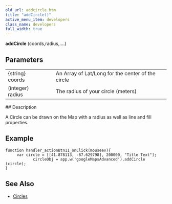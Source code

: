 ```yaml
---
old_url: addcircle.htm
title: "addCircle()"
active_menu_item: developers
class_name: developers
full_width: true
---
```



**addCircle** (coords,radius,....)

## Parameters

<table>
<tr>
<td width="169">
{string} coords

</td>
<td width="17">
</td>
<td width="694">
An Array of Lat/Long for the center of the circle

</td>
</tr>
<tr>
<td width="169">
(integer) radius

</td>
<td width="17">
</td>
<td width="694">
The radius of your circle (meters)

</td>
</tr>
</table>
## Description

A Circle can be drawn on the Map with a radius as well as line and fill properties.

## Example

    function handler_actionBtn11_onClick(mouseev){
         var circle = [[41.878113, -87.629798], 200000, "Title Text"];
                circleObj = app.w('googleMapsAdvanced').addCircle
    (circle);
    }
     
   


## See Also

 - [Circles](/developers/documentation/product-guide/advanced-important-widgets/google-v3-maps-widget/working-with-overlays/circles)

